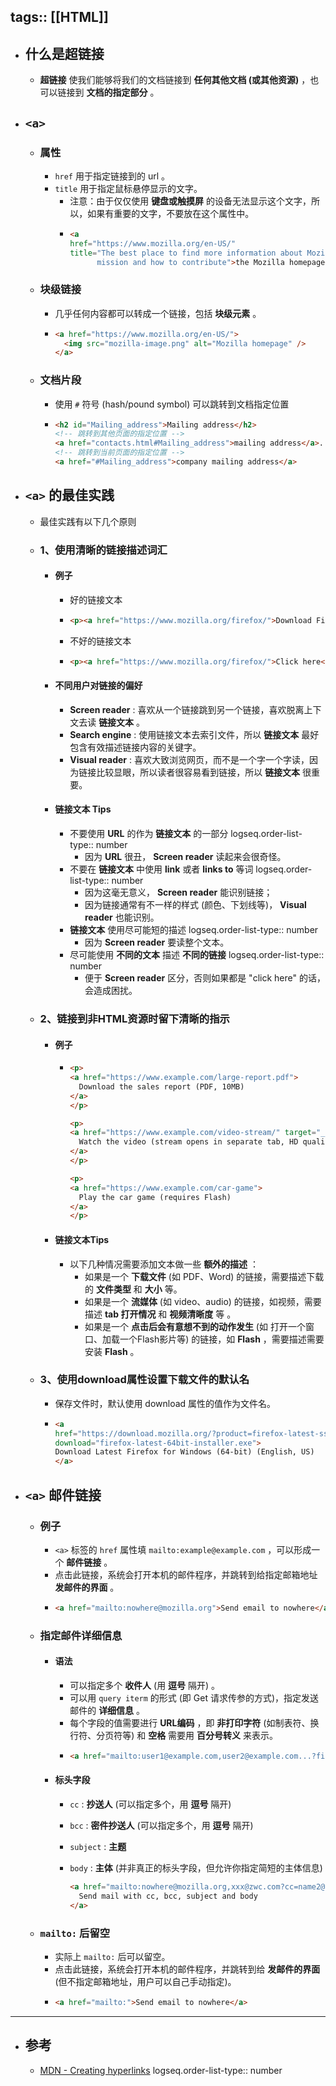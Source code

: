 tags:: [[HTML]]
---

- ## 什么是超链接
	- **超链接** 使我们能够将我们的文档链接到 **任何其他文档 (或其他资源)** ，也可以链接到 **文档的指定部分** 。
- ## `<a>`
	- ### 属性
		- `href` 用于指定链接到的 url 。
		- `title` 用于指定鼠标悬停显示的文字。
			- 注意：由于仅仅使用 **键盘或触摸屏** 的设备无法显示这个文字，所以，如果有重要的文字，不要放在这个属性中。
			- ```html
			  <a
			  href="https://www.mozilla.org/en-US/"
			  title="The best place to find more information about Mozilla's
			        mission and how to contribute">the Mozilla homepage</a>
			  ```
	- ### 块级链接
		- 几乎任何内容都可以转成一个链接，包括 **块级元素** 。
		- ```html
		  <a href="https://www.mozilla.org/en-US/">
		    <img src="mozilla-image.png" alt="Mozilla homepage" />
		  </a>
		  ```
	- ### 文档片段
		- 使用 `#` 符号 (hash/pound symbol) 可以跳转到文档指定位置
		- ```html
		  <h2 id="Mailing_address">Mailing address</h2>
		  <!-- 跳转到其他页面的指定位置 -->
		  <a href="contacts.html#Mailing_address">mailing address</a>.
		  <!-- 跳转到当前页面的指定位置 -->
		  <a href="#Mailing_address">company mailing address</a>
		  ```
- ## `<a>` 的最佳实践
	- 最佳实践有以下几个原则
	- ### 1、使用清晰的链接描述词汇
		- #### 例子
			- 好的链接文本
			- ```html
			  <p><a href="https://www.mozilla.org/firefox/">Download Firefox</a></p>
			  ```
			- 不好的链接文本
			- ```html
			  <p><a href="https://www.mozilla.org/firefox/">Click here</a>to download Firefox</p>
			  ```
		- #### 不同用户对链接的偏好
			- **Screen reader** : 喜欢从一个链接跳到另一个链接，喜欢脱离上下文去读 **链接文本** 。
			- **Search engine** : 使用链接文本去索引文件，所以 **链接文本** 最好包含有效描述链接内容的关键字。
			- **Visual reader** : 喜欢大致浏览网页，而不是一个字一个字读，因为链接比较显眼，所以读者很容易看到链接，所以 **链接文本** 很重要。
		- #### 链接文本 Tips
			- 不要使用 **URL** 的作为 **链接文本** 的一部分
			  logseq.order-list-type:: number
				- 因为 **URL** 很丑， **Screen reader** 读起来会很奇怪。
			- 不要在 **链接文本** 中使用 **link** 或者 **links to** 等词
			  logseq.order-list-type:: number
				- 因为这毫无意义， **Screen reader** 能识别链接；
				- 因为链接通常有不一样的样式 (颜色、下划线等)， **Visual reader** 也能识别。
			- **链接文本** 使用尽可能短的描述
			  logseq.order-list-type:: number
				- 因为 **Screen reader** 要读整个文本。
			- 尽可能使用 **不同的文本** 描述 **不同的链接**
			  logseq.order-list-type:: number
				- 便于 **Screen reader** 区分，否则如果都是 "click here" 的话，会造成困扰。
	- ### 2、链接到非HTML资源时留下清晰的指示
		- #### 例子
			- ```html
			  <p>
			  <a href="https://www.example.com/large-report.pdf">
			    Download the sales report (PDF, 10MB)
			  </a>
			  </p>
			  
			  <p>
			  <a href="https://www.example.com/video-stream/" target="_blank">
			    Watch the video (stream opens in separate tab, HD quality)
			  </a>
			  </p>
			  
			  <p>
			  <a href="https://www.example.com/car-game">
			    Play the car game (requires Flash)
			  </a>
			  </p>
			  ```
		- #### 链接文本Tips
			- 以下几种情况需要添加文本做一些 **额外的描述** ：
				- 如果是一个 **下载文件** (如 PDF、Word) 的链接，需要描述下载的 **文件类型** 和 **大小** 等。
				- 如果是一个 **流媒体** (如 video、audio) 的链接，如视频，需要描述 **tab 打开情况** 和 **视频清晰度** 等 。
				- 如果是一个 **点击后会有意想不到的动作发生** (如 打开一个窗口、加载一个Flash影片等) 的链接，如 **Flash** ，需要描述需要安装 **Flash** 。
	- ### 3、使用download属性设置下载文件的默认名
		- 保存文件时，默认使用 download 属性的值作为文件名。
		- ```html
		  <a
		  href="https://download.mozilla.org/?product=firefox-latest-ssl&os=win64&lang=en-US"
		  download="firefox-latest-64bit-installer.exe">
		  Download Latest Firefox for Windows (64-bit) (English, US)
		  </a>
		  ```
- ## `<a>` 邮件链接
	- ### 例子
		- `<a>` 标签的 `href` 属性填 `mailto:example@example.com` ，可以形成一个 **邮件链接** 。
		- 点击此链接，系统会打开本机的邮件程序，并跳转到给指定邮箱地址 **发邮件的界面** 。
		- ```html
		  <a href="mailto:nowhere@mozilla.org">Send email to nowhere</a>
		  ```
	- ### 指定邮件详细信息
		- #### 语法
			- 可以指定多个 **收件人** (用 **逗号** 隔开) 。
			- 可以用 `query iterm` 的形式 (即 Get 请求传参的方式)，指定发送邮件的 **详细信息** 。
			- 每个字段的值需要进行 **URL编码** ，即 **非打印字符** (如制表符、换行符、分页符等) 和 **空格** 需要用 **百分号转义** 来表示。
			- ```html
			  <a href="mailto:user1@example.com,user2@example.com...?field1=xxxx&field2=xxx">Send email to nowhere</a>
			  ```
		- #### 标头字段
			- `cc` : **抄送人** (可以指定多个，用 **逗号** 隔开)
			- `bcc` : **密件抄送人** (可以指定多个，用 **逗号** 隔开)
			- `subject` : **主题**
			- `body` : **主体** (并非真正的标头字段，但允许你指定简短的主体信息)
			  
			  ```html
			  <a href="mailto:nowhere@mozilla.org,xxx@zwc.com?cc=name2@rapidtables.com,xxx1@zwc.com&bcc=name3@rapidtables.com,xxx2@zwc.com&subject=The%20subject%20of%20the%20email&body=The%20body%20of%20the%20email">
			    Send mail with cc, bcc, subject and body
			  </a>
			  ```
	- ### `mailto:` 后留空
		- 实际上 `mailto:` 后可以留空。
		- 点击此链接，系统会打开本机的邮件程序，并跳转到给 **发邮件的界面** (但不指定邮箱地址，用户可以自己手动指定)。
		- ```html
		  <a href="mailto:">Send email to nowhere</a>
		  ```
- ---
- ## 参考
	- [MDN - Creating hyperlinks](https://developer.mozilla.org/en-US/docs/Learn/HTML/Introduction_to_HTML/Creating_hyperlinks)
	  logseq.order-list-type:: number